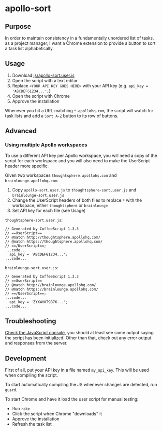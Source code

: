 # apollo-sort

## Purpose

In order to maintain consistency in a fundamentally unordered list of tasks, as a project manager, I want a Chrome extension to provide a button to sort a task list alphabetically.

## Usage

1. Download [js/apollo-sort.user.js](https://github.com/kibiz0r/apollo-sort/raw/master/js/apollo-sort.user.js)
1. Open the script with a text editor
1. Replace `<YOUR API KEY GOES HERE>` with your API key (e.g. `api_key = 'ABCDEFG1234...';`)
1. Open the script with Chrome
1. Approve the installation

Whenever you hit a URL matching `*.apollohq.com`, the script will watch for task lists and add a `Sort A-Z` button to its row of buttons.

## Advanced

### Using multiple Apollo workspaces

To use a different API key per Apollo workspace, you will need a copy of the script for each workspace and you will also need to make the UserScript header more specific.

Given two workspaces `thoughtsphere.apollohq.com` and `brainlounge.apollohq.com`:

1. Copy `apollo-sort.user.js` to `thoughtsphere-sort.user.js` and `brainlounge-sort.user.js`
1. Change the UserScript headers of both files to replace `*` with the workspace, either `thoughtsphere` or `brainlounge`
1. Set API key for each file (see Usage)

`thoughtsphere-sort.user.js`:

    // Generated by CoffeeScript 1.3.3
    // ==UserScript==
    // @match http://thoughtsphere.apollohq.com/
    // @match https://thoughtsphere.apollohq.com/
    // ==/UserScript==;
    ...code...
      api_key = 'ABCDEFG1234...';
    ...code...

`brainlounge-sort.user.js`:

    // Generated by CoffeeScript 1.3.3
    // ==UserScript==
    // @match http://brainlounge.apollohq.com/
    // @match https://brainlounge.apollohq.com/
    // ==/UserScript==;
    ...code...
      api_key = 'ZYXWVUT9876...';
    ...code...

## Troubleshooting

[Check the JavaScript console](https://developers.google.com/chrome-developer-tools/docs/console), you should at least see some output saying the script has been initialized. Other than that, check out any error output and responses from the server.

## Development

First of all, put your API key in a file named `my_api_key`. This will be used when compiling the script.

To start automatically compiling the JS whenever changes are detected, run `guard`.

To start Chrome and have it load the user script for manual testing:

* Run `rake`
* Click the script when Chrome "downloads" it
* Approve the installation
* Refresh the task list
